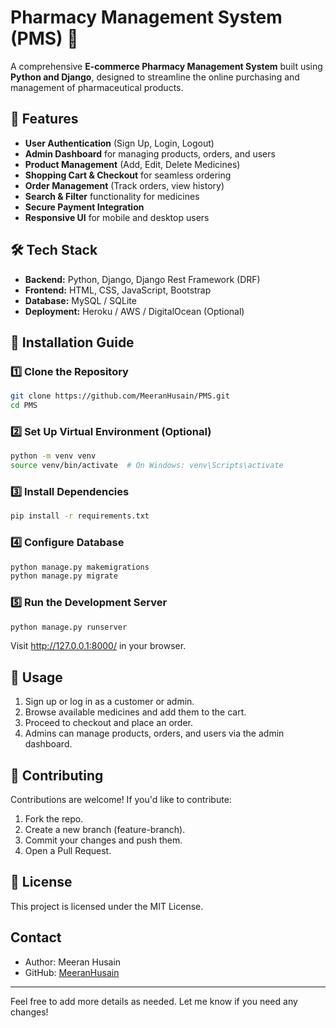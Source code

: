 # Pharmacy Management System (PMS) 💊

A comprehensive **E-commerce Pharmacy Management System** built using **Python and Django**, designed to streamline the online purchasing and management of pharmaceutical products.

## 🚀 Features

- **User Authentication** (Sign Up, Login, Logout)
- **Admin Dashboard** for managing products, orders, and users
- **Product Management** (Add, Edit, Delete Medicines)
- **Shopping Cart & Checkout** for seamless ordering
- **Order Management** (Track orders, view history)
- **Search & Filter** functionality for medicines
- **Secure Payment Integration** 
- **Responsive UI** for mobile and desktop users

## 🛠️ Tech Stack

- **Backend:** Python, Django, Django Rest Framework (DRF)
- **Frontend:** HTML, CSS, JavaScript, Bootstrap
- **Database:** MySQL / SQLite
- **Deployment:** Heroku / AWS / DigitalOcean (Optional)

## 📌 Installation Guide

### 1️⃣ Clone the Repository

```bash
git clone https://github.com/MeeranHusain/PMS.git
cd PMS
```

### 2️⃣ Set Up Virtual Environment (Optional)

```bash
python -m venv venv
source venv/bin/activate  # On Windows: venv\Scripts\activate
```

### 3️⃣ Install Dependencies

```bash
pip install -r requirements.txt
```

### 4️⃣ Configure Database

```bash
python manage.py makemigrations
python manage.py migrate
```

### 5️⃣ Run the Development Server

```bash
python manage.py runserver
```
Visit http://127.0.0.1:8000/ in your browser.


## 🛒 Usage
1. Sign up or log in as a customer or admin.
2. Browse available medicines and add them to the cart.
3. Proceed to checkout and place an order.
4. Admins can manage products, orders, and users via the admin dashboard.


## 🤝 Contributing
Contributions are welcome! If you'd like to contribute:
1. Fork the repo.
2. Create a new branch (feature-branch).
3. Commit your changes and push them.
4. Open a Pull Request.

## 📝 License
This project is licensed under the MIT License.

## Contact

- Author: Meeran Husain
- GitHub: [MeeranHusain](https://github.com/MeeranHusain)

---

Feel free to add more details as needed. Let me know if you need any changes!
